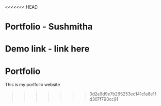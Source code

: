 <<<<<<< HEAD
# Portfolio - Sushmitha
Demo link - link here
=======
# Portfolio
This is my portfolio website
>>>>>>> 3d2a9d9e7b265253ec141e1a8e1fd307f790cc91
